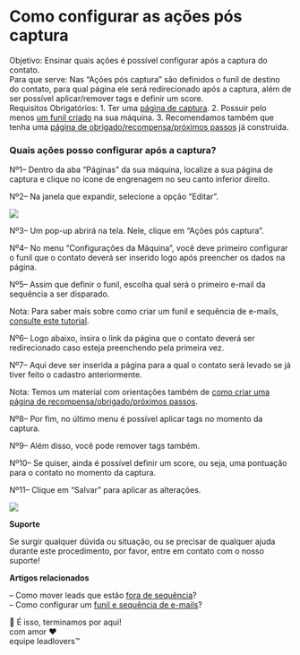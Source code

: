 # Como configurar as ações pós captura

Objetivo: Ensinar quais ações é possível configurar após a captura do contato.\
Para que serve: Nas “Ações pós captura” são definidos o funil de destino do contato, para qual página ele será redirecionado após a captura, além de ser possível aplicar/remover tags e definir um score.\
Requisitos Obrigatórios: 1. Ter uma [página de captura](https://suporte.love/como-criar-e-configurar-uma-pagina-de-captura-no-editor-por-componentes/). 2. Possuir pelo menos [um funil criado](https://suporte.love/como-criar-um-funil-e-sequencia-de-e-mails/) na sua máquina. 3. Recomendamos também que tenha uma [página de obrigado/recompensa/próximos passos](https://suporte.love/como-criar-e-configurar-uma-pagina-de-recompensa-no-editor-por-componentes/) já construída.

### Quais ações posso configurar após a captura? <a href="#como-configurar" id="como-configurar"></a>

Nº1– Dentro da aba “Páginas” da sua máquina, localize a sua página de captura e clique no ícone de engrenagem no seu canto inferior direito.

Nº2– Na janela que expandir, selecione a opção “Editar”.

[![](https://legado.leadlovers.site/wp-content/uploads/2022/01/img01-4.png)](https://legado.leadlovers.site/wp-content/uploads/2022/01/img01-4.png)

Nº3– Um pop-up abrirá na tela. Nele, clique em “Ações pós captura”.

Nº4– No menu “Configurações da Máquina”, você deve primeiro configurar o funil que o contato deverá ser inserido logo após preencher os dados na página.

Nº5– Assim que definir o funil, escolha qual será o primeiro e-mail da sequência a ser disparado.

Nota: Para saber mais sobre como criar um funil e sequência de e-mails, [consulte este tutorial](https://suporte.love/como-criar-um-funil-e-sequencia-de-e-mails/).

Nº6– Logo abaixo, insira o link da página que o contato deverá ser redirecionado caso esteja preenchendo pela primeira vez.

Nº7– Aqui deve ser inserida a página para a qual o contato será levado se já tiver feito o cadastro anteriormente. &#x20;

Nota: Temos um material com orientações também de [como criar uma página de recompensa/obrigado/próximos passos](https://suporte.love/como-criar-e-configurar-uma-pagina-de-recompensa-no-editor-por-componentes/).

Nº8– Por fim, no último menu é possível aplicar tags no momento da captura.

Nº9– Além disso, você pode remover tags também.

Nº10– Se quiser, ainda é possível definir um score, ou seja, uma pontuação para o contato no momento da captura.

Nº11– Clique em “Salvar” para aplicar as alterações.

[![](https://legado.leadlovers.site/wp-content/uploads/2022/01/img02-4.png)](https://legado.leadlovers.site/wp-content/uploads/2022/01/img02-4.png)

**Suporte**

Se surgir qualquer dúvida ou situação, ou se precisar de qualquer ajuda durante este procedimento, por favor, entre em contato com o nosso suporte!

**Artigos relacionados**

– Como mover leads que estão [fora de sequência](https://suporte.love/lead-fora-de-sequencia/)?\
– Como configurar um [funil e sequência de e-mails](https://suporte.love/como-criar-um-funil-e-sequencia-de-e-mails/)?

🏁 É isso, terminamos por aqui!\
com amor ❤\
equipe leadlovers™
